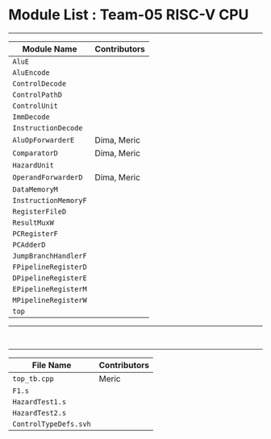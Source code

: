 # Module List : Team-05 RISC-V CPU

---
| Module Name | Contributors |
|-------------|---------------|
| `AluE` | |
| `AluEncode` | |
| `ControlDecode` | |
| `ControlPathD` | |
| `ControlUnit` | |
|  `ImmDecode` | |
| `InstructionDecode` | |
| `AluOpForwarderE`| Dima, Meric |
| `ComparatorD` | Dima, Meric | 
| `HazardUnit` | |
| `OperandForwarderD` | Dima, Meric |
| `DataMemoryM` | |
| `InstructionMemoryF` | |
| `RegisterFileD` | |
| `ResultMuxW` | |
| `PCRegisterF` | |
| `PCAdderD` | |
| `JumpBranchHandlerF` | |
| `FPipelineRegisterD` | |
| `DPipelineRegisterE` | |
| `EPipelineRegisterM` | |
| `MPipelineRegisterW` | |
| `top` | |
---

<br>

---
| File Name | Contributors |
|-------------|---------------|
| `top_tb.cpp` | Meric | 
|  `F1.s` | |
| `HazardTest1.s`| |
| `HazardTest2.s`| |
|  `ControlTypeDefs.svh` | |
